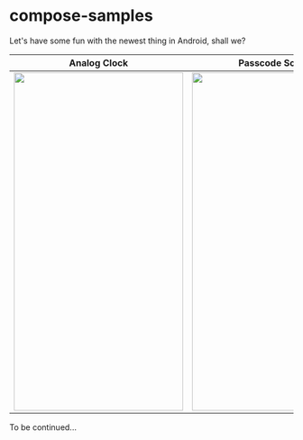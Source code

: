 
# compose-samples
Let's have some fun with the newest thing in Android, shall we?


| Analog Clock | Passcode Screen|
|--|--|
| <img width=300 height=600 src="https://user-images.githubusercontent.com/9197459/103486455-f654a200-4df5-11eb-9406-9d6ec3ad0100.gif"/> | <img width=300 height=600 src="https://user-images.githubusercontent.com/9197459/104136047-a93f7580-538b-11eb-9166-6099c2c7ec20.gif"/> |

To be continued...